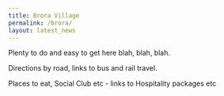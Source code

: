 ```yaml
---
title: Brora Village
permalink: /brora/
layout: latest_news
---
```

Plenty to do and easy to get here blah, blah, blah.

Directions by road, links to bus and rail travel.

Places to eat, Social Club etc - links to Hospitality packages etc